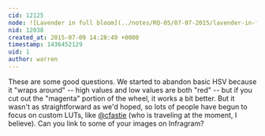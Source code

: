 ```yaml
---
cid: 12125
node: ![Lavender in full bloom](../notes/RQ-05/07-07-2015/lavender-in-full-bloom)
nid: 12038
created_at: 2015-07-09 14:28:49 +0000
timestamp: 1436452129
uid: 1
author: warren
---
```


These are some good questions. We started to abandon basic HSV because it "wraps around" -- high values and low values are both "red" -- but if you cut out the "magenta" portion of the wheel, it works a bit better. But it wasn't as straightforward as we'd hoped, so lots of people have begun to focus on custom LUTs, like [@cfastie](/profile/cfastie) (who is traveling at the moment, I believe). Can you link to some of your images on Infragram? 